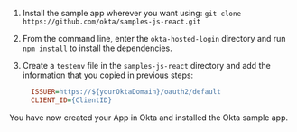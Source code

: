 1. Install the sample app wherever you want using: `git clone https://github.com/okta/samples-js-react.git`

2. From the command line, enter the `okta-hosted-login` directory and run `npm install` to install the dependencies.

3. Create a `testenv` file in the `samples-js-react` directory and add the information that you copied in previous steps:

    ```ini
      ISSUER=https://${yourOktaDomain}/oauth2/default
      CLIENT_ID={ClientID}
    ```

You have now created your App in Okta and installed the Okta <StackSelector snippet="applang" noSelector inline /> sample app.
